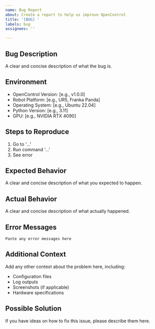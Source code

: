 ```yaml
---
name: Bug Report
about: Create a report to help us improve OpenControl
title: '[BUG] '
labels: bug
assignees: ''

---
```


## Bug Description
A clear and concise description of what the bug is.

## Environment
- OpenControl Version: [e.g., v1.0.0]
- Robot Platform: [e.g., UR5, Franka Panda]
- Operating System: [e.g., Ubuntu 22.04]
- Python Version: [e.g., 3.11]
- GPU: [e.g., NVIDIA RTX 4090]

## Steps to Reproduce
1. Go to '...'
2. Run command '...'
3. See error

## Expected Behavior
A clear and concise description of what you expected to happen.

## Actual Behavior
A clear and concise description of what actually happened.

## Error Messages
```
Paste any error messages here
```

## Additional Context
Add any other context about the problem here, including:
- Configuration files
- Log outputs
- Screenshots (if applicable)
- Hardware specifications

## Possible Solution
If you have ideas on how to fix this issue, please describe them here. 